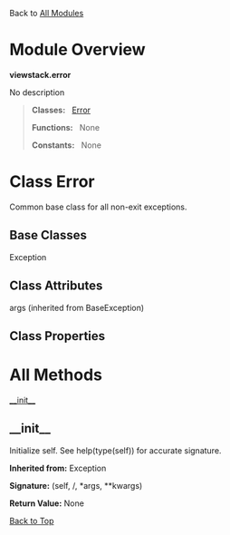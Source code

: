Back to [All Modules](https://github.com/pyrustic/viewstack/blob/master/docs/modules/README.md#readme)

# Module Overview

**viewstack.error**
 
No description

> **Classes:** &nbsp; [Error](https://github.com/pyrustic/viewstack/blob/master/docs/modules/content/viewstack.error/content/classes/Error.md#class-error)
>
> **Functions:** &nbsp; None
>
> **Constants:** &nbsp; None

# Class Error
Common base class for all non-exit exceptions.

## Base Classes
Exception

## Class Attributes
args (inherited from BaseException)

## Class Properties


# All Methods
[\_\_init\_\_](#__init__)

## \_\_init\_\_
Initialize self.  See help(type(self)) for accurate signature.

**Inherited from:** Exception

**Signature:** (self, /, \*args, \*\*kwargs)





**Return Value:** None

[Back to Top](#module-overview)



